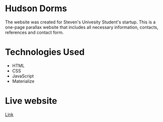 # Hudson Dorms
The website was created for Steven's Univesity Student's startup. 
This is a one-page parallax website that includes all necessary information, contacts, references and contact form.

# Technologies Used
* HTML
* CSS
* JavaScript
* Materialize

# Live website
[Link](https://jakal.herokuapp.com/)
